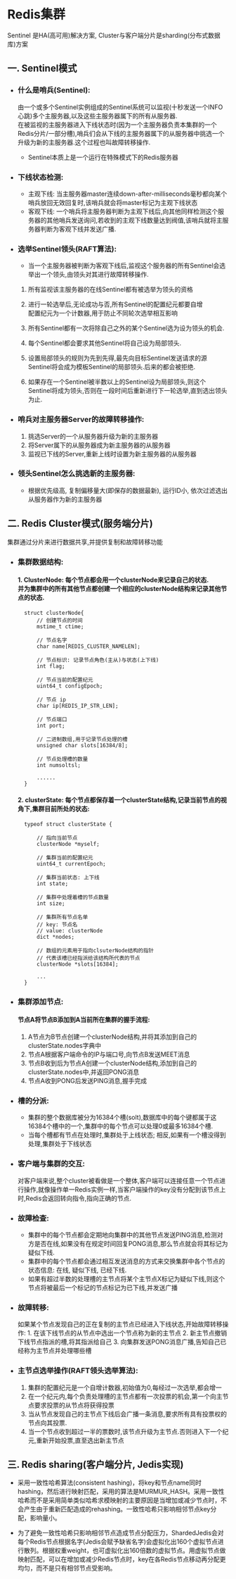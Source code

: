 # Redis集群

Sentinel 是HA(高可用)解决方案, Cluster与客户端分片是sharding(分布式数据库)方案

## 一. Sentinel模式

+ ### 什么是哨兵(Sentinel):

    由一个或多个Sentinel实例组成的Sentinel系统可以监视(十秒发送一个INFO心跳)多个主服务器,以及这些主服务器属下的所有从服务器.<br/>
    在被监视的主服务器进入下线状态时(因为一个主服务器负责本集群的一个Redis分片/一部分槽),哨兵们会从下线的主服务器属下的从服务器中挑选一个升级为新的主服务器.这个过程也叫故障转移操作.
    
    + Sentinel本质上是一个运行在特殊模式下的Redis服务器

+ ### 下线状态检测:
    + 主观下线: 当主服务器master连续down-after-milliseconds毫秒都向某个哨兵放回无效回复时,该哨兵就会将master标记为主观下线状态
    + 客观下线: 一个哨兵将主服务器判断为主观下线后,向其他同样检测这个服务器的其他哨兵发送询问,若收到的主观下线数量达到阀值,该哨兵就将主服务器判断为客观下线并发送广播.

+ ### 选举Sentinel领头(RAFT算法):
    + 当一个主服务器被判断为客观下线后,监视这个服务器的所有Sentinel会选举出一个领头,由领头对其进行故障转移操作.
    
    1. 所有监视该主服务器的在线Sentinel都有被选举为领头的资格
    
    2. 进行一轮选举后,无论成功与否,所有Sentinel的配置纪元都要自增<br/>
    配置纪元为一个计数器,用于防止不同轮次选举相互影响
    
    3. 所有Sentinel都有一次将除自己之外的某个Sentinel选为设为领头的机会.
    
    4. 每个Sentinel都会要求其他Sentinel将自己设为局部领头.
    
    5. 设置局部领头的规则为先到先得,最先向目标Sentinel发送请求的源Sentinel将会成为模板Sentinel的局部领头.后来的都会被拒绝.
    
    6. 如果存在一个Sentinel被半数以上的Sentinel设为局部领头,则这个Sentinel将成为领头,否则在一段时间后重新进行下一轮选举,直到选出领头为止.


+ ### 哨兵对主服务器Server的故障转移操作:

    1. 挑选Server的一个从服务器升级为新的主服务器
    2. 将Server属下的从服务器成为新主服务器的从服务器
    3. 监视已下线的Server,重新上线时设置为新主服务器的从服务器

+ ### 领头Sentinel怎么挑选新的主服务器:

    + 根据优先级高, 复制偏移量大(即保存的数据最新), 运行ID小, 依次过滤选出从服务器作为新的主服务器

## 二. Redis Cluster模式(服务端分片)

集群通过分片来进行数据共享,并提供复制和故障转移功能

+ ### 集群数据结构:

    #### 1. ClusterNode: 每个节点都会用一个clusterNode来记录自己的状态.<br/>并为集群中的所有其他节点都创建一个相应的clusterNode结构来记录其他节点的状态.

        struct clusterNode{
            // 创建节点的时间
            mstime_t ctime;

            // 节点名字
            char name[REDIS_CLUSTER_NAMELEN];

            // 节点标识: 记录节点角色(主从)与状态(上下线)
            int flag;

            // 节点当前的配置纪元
            uint64_t configEpoch;

            // 节点 ip
            char ip[REDIS_IP_STR_LEN];

            // 节点端口
            int port;

            // 二进制数组,用于记录节点处理的槽
            unsigned char slots[16384/8];

            // 节点处理槽的数量
            int numsoltsl;

            ......
        }
    
    #### 2. clusterState: 每个节点都保存着一个clusterState结构,记录当前节点的视角下,集群目前所处的状态:

        typeof struct clusterState {

            // 指向当前节点
            clusterNode *myself;

            // 集群当前的配置纪元
            uint64_t currentEpoch;
            
            // 集群当前状态: 上下线
            int state;

            // 集群中处理着槽的节点数量
            int size;

            // 集群所有节点名单
            // key: 节点名
            // value: clusterNode
            dict *nodes;

            // 数组的元素用于指向clsuterNode结构的指针
            // 代表该槽已经指派给该结构所代表的节点
            clusterNode *slots[16384];

            ...
        }

+ ### 集群添加节点:

    #### 节点A将节点B添加到A当前所在集群的握手流程:

    1. A节点为B节点创建一个clusterNode结构,并将其添加到自己的clusterState.nodes字典中
    2. 节点A根据客户端命令的IP与端口号,向节点B发送MEET消息
    3. 节点B收到后为节点A创建一个clusterNode结构,添加到自己的clusterState.nodes中,并返回PONG消息
    4. 节点A收到PONG后发送PING消息,握手完成

+ ### 槽的分派:

    + 集群的整个数据库被分为16384个槽(solt),数据库中的每个键都属于这16384个槽中的一个,集群中的每个节点可以处理0或最多16384个槽.
    + 当每个槽都有节点在处理时,集群处于上线状态; 相反,如果有一个槽没得到处理,集群处于下线状态

+ ### 客户端与集群的交互:

    对客户端来说,整个cluster被看做是一个整体,客户端可以连接任意一个节点进行操作,就像操作单一Redis实例一样,当客户端操作的key没有分配到该节点上时,Redis会返回转向指令,指向正确的节点.

+ ### 故障检查:

    + 集群中的每个节点都会定期地向集群中的其他节点发送PING消息,检测对方是否在线,如果没有在规定时间回复PONG消息,那么节点就会将其标记为疑似下线.
    + 集群中的每个节点都会通过相互发送消息的方式来交换集群中各个节点的状态信息: 在线, 疑似下线, 已经下线.
    + 如果有超过半数的处理槽的主节点将某个主节点X标记为疑似下线,则这个节点将被最后一个标记的节点标记为已下线,并发送广播

+ ### 故障转移:

    如果某个节点发现自己的正在复制的主节点已经进入下线状态,开始故障转移操作:
        1. 在该下线节点的从节点中选出一个节点称为新的主节点
        2. 新主节点撤销下线节点指派的槽,将其指派给自己
        3. 向集群发送PONG消息广播,告知自己已经称为主节点并处理哪些槽

+ ### 主节点选举操作(RAFT领头选举算法):

    1. 集群的配置纪元是一个自增计数器,初始值为0,每经过一次选举,都会增一
    2. 在一个纪元内,每个负责处理槽的主节点都有一次投票的机会,第一个向主节点要求投票的从节点将获得投票
    3. 当从节点发现自己的主节点下线后会广播一条消息,要求所有具有投票权的节点向其投票.
    4. 当一个节点收到超过一半的票数时,该节点升级为主节点.否则进入下一个纪元,重新开始投票,直至选出新主节点


## 三. Redis sharing(客户端分片, Jedis实现)

+ 采用一致性哈希算法(consistent hashing)，将key和节点name同时hashing，然后进行映射匹配，采用的算法是MURMUR_HASH。采用一致性哈希而不是采用简单类似哈希求模映射的主要原因是当增加或减少节点时，不会产生由于重新匹配造成的rehashing。一致性哈希只影响相邻节点key分配，影响量小。

+ 为了避免一致性哈希只影响相邻节点造成节点分配压力，ShardedJedis会对每个Redis节点根据名字(Jedis会赋予缺省名字)会虚拟化出160个虚拟节点进行散列。根据权重weight，也可虚拟化出160倍数的虚拟节点。用虚拟节点做映射匹配，可以在增加或减少Redis节点时，key在各Redis节点移动再分配更均匀，而不是只有相邻节点受影响。